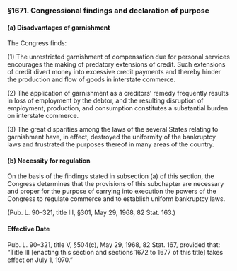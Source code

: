 ### §1671. Congressional findings and declaration of purpose ###

#### (a) Disadvantages of garnishment ####

The Congress finds:

(1) The unrestricted garnishment of compensation due for personal services encourages the making of predatory extensions of credit. Such extensions of credit divert money into excessive credit payments and thereby hinder the production and flow of goods in interstate commerce.

(2) The application of garnishment as a creditors’ remedy frequently results in loss of employment by the debtor, and the resulting disruption of employment, production, and consumption constitutes a substantial burden on interstate commerce.

(3) The great disparities among the laws of the several States relating to garnishment have, in effect, destroyed the uniformity of the bankruptcy laws and frustrated the purposes thereof in many areas of the country.

#### (b) Necessity for regulation ####

On the basis of the findings stated in subsection (a) of this section, the Congress determines that the provisions of this subchapter are necessary and proper for the purpose of carrying into execution the powers of the Congress to regulate commerce and to establish uniform bankruptcy laws.

(Pub. L. 90–321, title III, §301, May 29, 1968, 82 Stat. 163.)

#### Effective Date ####

Pub. L. 90–321, title V, §504(c), May 29, 1968, 82 Stat. 167, provided that: “Title III [enacting this section and sections 1672 to 1677 of this title] takes effect on July 1, 1970.”